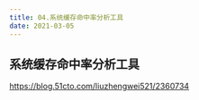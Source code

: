 ```yaml
---
title: 04.系统缓存命中率分析工具
date: 2021-03-05
---
```


## 系统缓存命中率分析工具

https://blog.51cto.com/liuzhengwei521/2360734